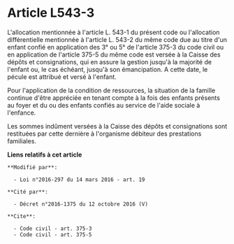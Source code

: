 # Article L543-3

L'allocation mentionnée à l'article L. 543-1 du présent code ou l'allocation différentielle mentionnée à l'article L. 543-2
du même code due au titre d'un enfant confié en application des 
3° ou 5° de l'article 375-3 du code civil 
ou en application de l'article 375-5 du même code est versée à la Caisse des dépôts et consignations, qui en assure la
gestion jusqu'à la majorité de l'enfant ou, le cas échéant, jusqu'à son émancipation. A cette date, le pécule est attribué et
versé à l'enfant. 

Pour l'application de la condition de ressources, la situation de la famille continue d'être appréciée en tenant compte à la
fois des enfants présents au foyer et du ou des enfants confiés au service de l'aide sociale à l'enfance. 

Les sommes indûment versées à la Caisse des dépôts et consignations sont restituées par cette dernière à l'organisme débiteur
des prestations familiales.

**Liens relatifs à cet article**

	**Modifié par**:

	  - Loi n°2016-297 du 14 mars 2016 - art. 19

	**Cité par**:

	  - Décret n°2016-1375 du 12 octobre 2016 (V)

	**Cite**:

	  - Code civil - art. 375-3
	  - Code civil - art. 375-5
